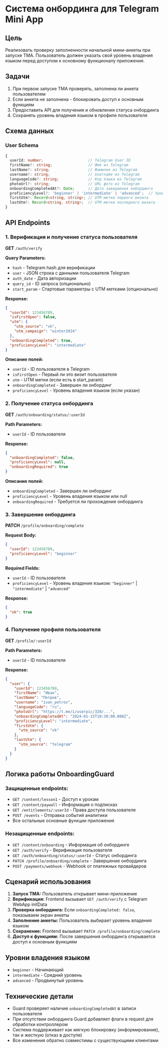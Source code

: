 # Система онбординга для Telegram Mini App

## Цель
Реализовать проверку заполненности начальной мини-анкеты при запуске TMA. Пользователь должен указать свой уровень владения языком перед доступом к основному функционалу приложения.

## Задачи
1. При первом запуске TMA проверять, заполнена ли анкета пользователем
2. Если анкета не заполнена - блокировать доступ к основным функциям
3. Предоставить API для получения и обновления статуса онбординга
4. Сохранять уровень владения языком в профиле пользователя

## Схема данных

### User Schema
```typescript
{
  userId: number;                    // Telegram User ID
  firstName?: string;                // Имя из Telegram
  lastName?: string;                 // Фамилия из Telegram  
  username?: string;                 // Username из Telegram
  languageCode?: string;             // Код языка из Telegram
  photoUrl?: string;                 // URL фото из Telegram
  onboardingCompletedAt?: Date;      // Дата завершения онбординга
  proficiencyLevel?: 'beginner' | 'intermediate' | 'advanced';  // Уровень владения языком
  firstUtm?: Record<string, string>; // UTM метки первого визита
  lastUtm?: Record<string, string>;  // UTM метки последнего визита
}
```

## API Endpoints

### 1. Верификация и получение статуса пользователя
**GET** `/auth/verify`

**Query Parameters:**
- `hash` - Telegram hash для верификации
- `user` - JSON строка с данными пользователя Telegram
- `auth_date` - Дата авторизации
- `query_id` - ID запроса (опционально)
- `start_param` - Стартовые параметры с UTM метками (опционально)

**Response:**
```json
{
  "userId": 123456789,
  "isFirstOpen": false,
  "utm": {
    "utm_source": "vk",
    "utm_campaign": "winter2024"
  },
  "onboardingCompleted": true,
  "proficiencyLevel": "intermediate"
}
```

**Описание полей:**
- `userId` - ID пользователя в Telegram
- `isFirstOpen` - Первый ли это визит пользователя
- `utm` - UTM метки (если есть в start_param)
- `onboardingCompleted` - Завершен ли онбординг
- `proficiencyLevel` - Уровень владения языком (если указан)

### 2. Получение статуса онбординга
**GET** `/auth/onboarding/status/:userId`

**Path Parameters:**
- `userId` - ID пользователя

**Response:**
```json
{
  "onboardingCompleted": false,
  "proficiencyLevel": null,
  "onboardingRequired": true
}
```

**Описание полей:**
- `onboardingCompleted` - Завершен ли онбординг
- `proficiencyLevel` - Уровень владения языком или null
- `onboardingRequired` - Требуется ли прохождение онбординга

### 3. Завершение онбординга
**PATCH** `/profile/onboarding/complete`

**Request Body:**
```json
{
  "userId": 123456789,
  "proficiencyLevel": "beginner"
}
```

**Required Fields:**
- `userId` - ID пользователя
- `proficiencyLevel` - Уровень владения языком: `"beginner"` | `"intermediate"` | `"advanced"`

**Response:**
```json
{
  "ok": true
}
```

### 4. Получение профиля пользователя
**GET** `/profile/:userId`

**Path Parameters:**
- `userId` - ID пользователя

**Response:**
```json
{
  "user": {
    "userId": 123456789,
    "firstName": "Иван",
    "lastName": "Петров",
    "username": "ivan_petrov",
    "languageCode": "ru",
    "photoUrl": "https://t.me/i/userpic/320/...",
    "onboardingCompletedAt": "2024-01-15T10:30:00.000Z",
    "proficiencyLevel": "intermediate",
    "firstUtm": {
      "utm_source": "vk"
    },
    "lastUtm": {
      "utm_source": "telegram"
    }
  }
}
```

## Логика работы OnboardingGuard

### Защищенные endpoints:
- `GET /content/lesson1` - Доступ к урокам
- `GET /content/paywall` - Информация о подписках
- `GET /entitlements/:userId` - Права доступа пользователя
- `POST /events` - Отправка событий аналитики
- Все остальные основные функции приложения

### Незащищенные endpoints:
- `GET /content/onboarding` - Информация об онбординге
- `GET /auth/verify` - Верификация пользователя
- `GET /auth/onboarding/status/:userId` - Статус онбординга
- `PATCH /profile/onboarding/complete` - Завершение онбординга
- `POST /payments/webhook` - Webhook от платежных провайдеров

## Сценарий использования

1. **Запуск TMA:** Пользователь открывает мини-приложение
2. **Верификация:** Frontend вызывает `GET /auth/verify` с Telegram WebApp initData
3. **Проверка онбординга:** Если `onboardingCompleted: false`, показываем экран анкеты
4. **Заполнение анкеты:** Пользователь выбирает уровень владения языком
5. **Сохранение:** Frontend вызывает `PATCH /profile/onboarding/complete`
6. **Доступ к функциям:** После завершения онбординга открывается доступ к основным функциям

## Уровни владения языком

- `beginner` - Начинающий
- `intermediate` - Средний уровень  
- `advanced` - Продвинутый уровень

## Технические детали

- Guard проверяет наличие `onboardingCompletedAt` в записи пользователя
- При отсутствии онбординга Guard добавляет флаги в request для обработки контроллером
- Система поддерживает как мягкую блокировку (информирование), так и жесткую (отказ в доступе)
- Все изменения обратно совместимы с существующими клиентами
